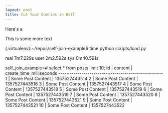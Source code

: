 ```yaml
---
layout: post
title: Cut Your Queries in Half
---
```



Here's a 
<!--more-->
This is some more text

(.virtualenv):~/repos/self-join-example$ time python scripts/load.py

real	7m7.229s
user	2m2.592s
sys	0m40.591s


self_join_example=# select * from posts limit 10;
 id |      content      | create_time_milliseconds 
----+-------------------+--------------------------
  1 | Some Post Content |            1357527443514
  2 | Some Post Content |            1357527443516
  3 | Some Post Content |            1357527443517
  4 | Some Post Content |            1357527443518
  5 | Some Post Content |            1357527443519
  6 | Some Post Content |            1357527443519
  7 | Some Post Content |            1357527443520
  8 | Some Post Content |            1357527443521
  9 | Some Post Content |            1357527443521
 10 | Some Post Content |            1357527443522
